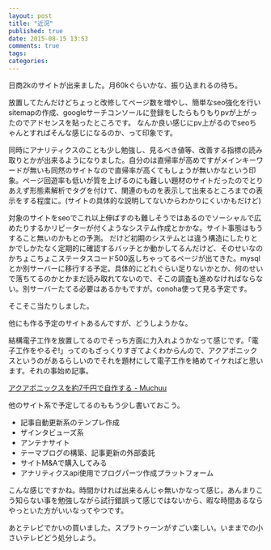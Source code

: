 ```yaml
---
layout: post
title: "近況"
published: true
date: 2015-08-15 13:53
comments: true
tags: 
categories: 
---
```


日商2kのサイトが出来ました。月60kぐらいかな、振り込まれるの待ち。

放置してたんだけどちょっと改修してページ数を増やし、簡単なseo強化を行いsitemapの作成、googleサーチコンソールに登録をしたらもりもりpvが上がったのでアドセンスを貼ったところです。
なんか良い感じにpv上がるのでseoちゃんとすればそんな感じになるのか、って印象です。

同時にアナリティクスのことも少し勉強し、見るべき値等、改善する指標の読み取りとかが出来るようになりました。自分のは直帰率が高めですがメインキーワードが無いも同然のサイトなので直帰率が高くてもしょうが無いかなという印象。ページ回遊率も低いが質を上げるのにも難しい題材のサイトだったのでとりあえず形態素解析でタグを付けて、関連のものを表示して出来るところまでの表示をする程度に。(サイトの具体的な説明してないからわかりにくいかもだけど)

対象のサイトをseoでこれ以上伸ばすのも難しそうではあるのでソーシャルで広めたりするかリピーターが付くようなシステム作成とかかな。サイト事態はもうすること無いのかもとの予測。
だけど初期のシステムとは違う構造にしたりとかでしかたなく定期的に確認するバッチとか動かしてるんだけど、そのせいなのかちょこちょこステータスコード500返しちゃってるページが出てきた。mysqlとか別サーバーに移行する予定。具体的にどれぐらい足りないかとか、何のせいで落ちてるのかとかまだ読み取れてないので、そこの調査も進めなければならない。別サーバーたてる必要はあるかもですが。conoha使って見る予定です。

そこそこ当たりしました。

他にも作る予定のサイトあるんですが、どうしようかな。

結構電子工作を放置してるのでそっち方面に力入れようかなって感じです。「電子工作をやるぞ!」ってのもざっくりすぎてよくわからんので、アクアポニックスというのがあるらしいのでそれを題材にして電子工作を絡めてイケればと思います。それの事始め記事。

<a href='http://blog.muchuu.net/post/126722869920/%E3%82%A2%E3%82%AF%E3%82%A2%E3%83%9D%E3%83%8B%E3%83%83%E3%82%AF%E3%82%B9%E3%82%92%E7%B4%847%E5%8D%83%E5%86%86%E3%81%A7%E8%87%AA%E4%BD%9C%E3%81%99%E3%82%8B'>アクアポニックスを約7千円で自作する - Muchuu</a>


他のサイト系で予定してるのももう少し書いておこう。

- 記事自動更新系のテンプレ作成
- ザインタビューズ系
- アンテナサイト
- テーマブログの構築、記事更新の外部委託
- サイトM&Aで購入してみる
- アナリティクスapi使用でブログパーツ作成プラットフォーム

こんな感じですかね。時間かければ出来るんじゃ無いかなって感じ。あんまりこう知らない事を勉強しながら試行錯誤って感じではないから、暇な時間あるならやっといた方がいいなってやつです。


あとテレビでかいの買いました。スプラトゥーンがすごい楽しい。いままでの小さいテレビどう処分しよう。
